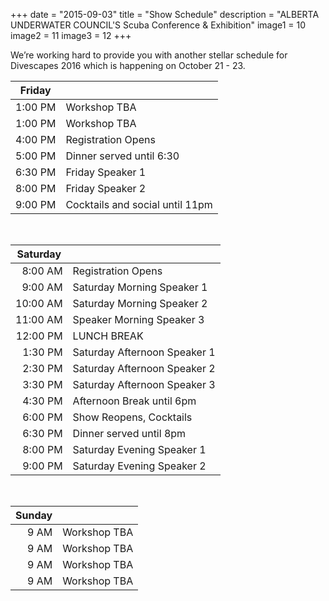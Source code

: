 +++
date        = "2015-09-03"
title       = "Show Schedule"
description = "ALBERTA UNDERWATER COUNCIL'S Scuba Conference & Exhibition"
image1 = 10
image2 = 11
image3 = 12
+++

We’re working hard to provide you with another stellar schedule for Divescapes 2016 which is happening on October 21 - 23.

<table cellspacing="5">
<thead>
<tr>
<th><strong>Friday</strong></th>
<th></th></tr>
</thead>
<tbody>
<tr><td align="right">1:00 PM</td><td>Workshop TBA</td></tr>
<tr><td align="right">1:00 PM</td><td>Workshop TBA</td></tr>
<tr><td align="right">4:00 PM</td><td>Registration Opens</td></tr>
<tr><td align="right">5:00 PM</td><td>Dinner served until 6:30</td></tr>
<tr><td align="right">6:30 PM</td><td>Friday Speaker 1</td></tr>
<tr><td align="right">8:00 PM</td><td>Friday Speaker 2</td></tr>
<tr><td align="right">9:00 PM</td><td>Cocktails and social until 11pm</td></tr>
</tbody>
</table>
<br/>
<table cellspacing="5">
<thead>
<tr>
<th><strong>Saturday</strong></th>
<th></th></tr>
</thead>
<tbody>
<tr><td align="right">8:00 AM</td><td>Registration Opens</td></tr>
<tr><td align="right">9:00 AM</td><td>Saturday Morning Speaker 1</td></tr>
<tr><td align="right">10:00 AM</td><td>Saturday Morning Speaker 2</td></tr>
<tr><td align="right">11:00 AM</td><td>Speaker Morning Speaker 3</td></tr>
<tr><td align="right">12:00 PM</td><td>LUNCH BREAK</td></tr>
<tr><td align="right">1:30 PM</td><td>Saturday Afternoon Speaker 1</td></tr>
<tr><td align="right">2:30 PM</td><td>Saturday Afternoon Speaker 2</td></tr>
<tr><td align="right">3:30 PM</td><td>Saturday Afternoon Speaker 3</td></tr>
<tr><td align="right">4:30 PM</td><td>Afternoon Break until 6pm</td></tr>
<tr><td align="right">6:00 PM</td><td>Show Reopens, Cocktails</td></tr>
<tr><td align="right">6:30 PM</td><td>Dinner served until 8pm</td></tr>
<tr><td align="right">8:00 PM</td><td>Saturday Evening Speaker 1</td></tr>
<tr><td align="right">9:00 PM</td><td>Saturday Evening Speaker 2</td></tr>
</tbody>
</table>
<br/>
<table cellspacing="5">
<thead>
<tr>
<th><strong>Sunday</strong></th>
<th></th></tr>
</thead>
<tbody>
<tr><td align="right">9 AM</td><td>Workshop TBA</td></tr>
<tr><td align="right">9 AM</td><td>Workshop TBA</td></tr>
<tr><td align="right">9 AM</td><td>Workshop TBA</td></tr>
<tr><td align="right">9 AM</td><td>Workshop TBA</td></tr>
</tbody>
</table>
